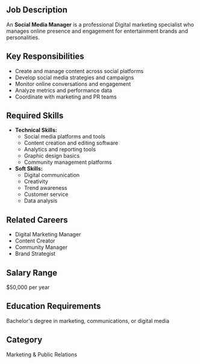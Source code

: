 ## Job Description
An **Social Media Manager** is a professional Digital marketing specialist who manages online presence and engagement for entertainment brands and personalities.

## Key Responsibilities
- Create and manage content across social platforms
- Develop social media strategies and campaigns
- Monitor online conversations and engagement
- Analyze metrics and performance data
- Coordinate with marketing and PR teams

## Required Skills
- **Technical Skills:**
  - Social media platforms and tools
  - Content creation and editing software
  - Analytics and reporting tools
  - Graphic design basics
  - Community management platforms
- **Soft Skills:**
  - Digital communication
  - Creativity
  - Trend awareness
  - Customer service
  - Data analysis

## Related Careers
- Digital Marketing Manager
- Content Creator
- Community Manager
- Brand Strategist

## Salary Range
$50,000 per year

## Education Requirements
Bachelor's degree in marketing, communications, or digital media

## Category
Marketing & Public Relations
